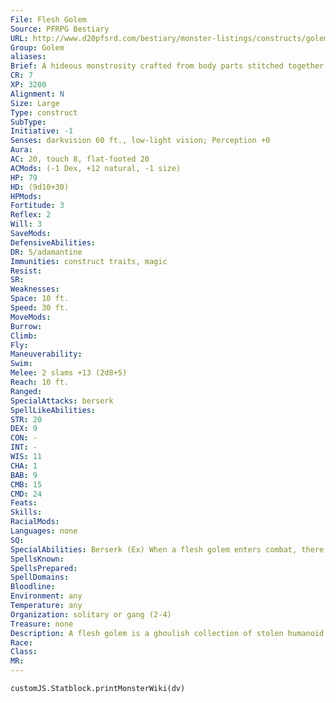 ```yaml
---
File: Flesh Golem
Source: PFRPG Bestiary
URL: http://www.d20pfsrd.com/bestiary/monster-listings/constructs/golem/flesh-golem
Group: Golem
aliases: 
Brief: A hideous monstrosity crafted from body parts stitched together with thick string, wire, and metal staples lurches to horrific life.
CR: 7
XP: 3200
Alignment: N
Size: Large
Type: construct
SubType: 
Initiative: -1
Senses: darkvision 60 ft., low-light vision; Perception +0
Aura: 
AC: 20, touch 8, flat-footed 20
ACMods: (-1 Dex, +12 natural, -1 size)
HP: 79
HD: (9d10+30)
HPMods: 
Fortitude: 3
Reflex: 2
Will: 3
SaveMods: 
DefensiveAbilities: 
DR: 5/adamantine
Immunities: construct traits, magic
Resist: 
SR: 
Weaknesses: 
Space: 10 ft.
Speed: 30 ft.
MoveMods: 
Burrow: 
Climb: 
Fly: 
Maneuverability: 
Swim: 
Melee: 2 slams +13 (2d8+5)
Reach: 10 ft.
Ranged: 
SpecialAttacks: berserk
SpellLikeAbilities: 
STR: 20
DEX: 9
CON: -
INT: -
WIS: 11
CHA: 1
BAB: 9
CMB: 15
CMD: 24
Feats: 
Skills: 
RacialMods: 
Languages: none
SQ: 
SpecialAbilities: Berserk (Ex) When a flesh golem enters combat, there is a cumulative 1% chance each round that its elemental spirit breaks free and the golem goes berserk. The uncontrolled golem goes on a rampage, attacking the nearest living creature or smashing some object smaller than itself if no creature is within reach, then moving on to spread more destruction. The golem's creator, if within 60 feet, can try to regain control by speaking firmly and persuasively to the golem, which requires a DC 19 Charisma check. It takes 1 minute of inactivity by the golem to reset the golem's berserk chance to 0%.  Immunity to Magic (Ex) A flesh golem is immune to any spell or spell-like ability that allows spell resistance. In addition, certain spells and effects function differently against the creature, as noted below.  • A magical attack that deals cold or fire damage slows a flesh golem (as the slow spell) for 2d6 rounds (no save).  • A magical attack that deals electricity damage breaks any slow effect on the golem and heals 1 point of damage for every 3 points of damage the attack would otherwise deal. If the amount of healing would cause the golem to exceed its full normal hit points, it gains any excess as temporary hit points.  A flesh golem gets no saving throw against attacks that deal electricity damage.
SpellsKnown: 
SpellsPrepared: 
SpellDomains: 
Bloodline: 
Environment: any
Temperature: any
Organization: solitary or gang (2-4)
Treasure: none
Description: A flesh golem is a ghoulish collection of stolen humanoid body parts, stitched together into a single composite form. Its cadaverous flesh has a sickly green or yellowish tint. A flesh golem wears whatever clothing its creator desires, usually just a ragged pair of trousers. It has no possessions and no weapons. A flesh golem stands 8 feet tall and weighs 500 pounds.  A flesh golem cannot speak, although it can emit a hoarse roar of sorts. It walks and moves with a stiffjointed gait, as if not in complete control of its body.  Although most flesh golems are mindless, there are persistent rumors of unusual golems who somehow retain the memories of a previous life. The head (and thus brain) of such flesh golems must be just the right combination of fresh and (in its previous life) strong-willed, and even then luck and chance during the golem's creation seem just as important in retaining the creature's mind.  Certainly most who construct flesh golems prefer mindless slaves over free-willed creations, and as a result intelligent flesh golems are rare indeed.  Construction The pieces of a flesh golem must come from normal humanoid corpses that have not decayed significantly. Assembly requires a minimum of six different bodies-one for each limb, the torso (including head), and the brain. In some cases, more bodies may be necessary. Special unguents and bindings worth 500 gp are also required.  Note that creating a flesh golem requires casting a spell with the evil descriptor.  Flesh Golem CL 8th; Price 20,500 gp Construction Requirements Craft Construct, animate dead, bull's strength, geas/quest, limited wish, creator must be caster level 8th; Skill Craft (leather) or Heal DC 13; Cost 10,500 gp
Race: 
Class: 
MR: 
---
```

```dataviewjs
customJS.Statblock.printMonsterWiki(dv)
```
